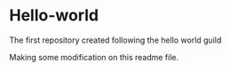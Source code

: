 # Hello-world
The first repository created following the hello world guild

Making some modification on this readme file.

